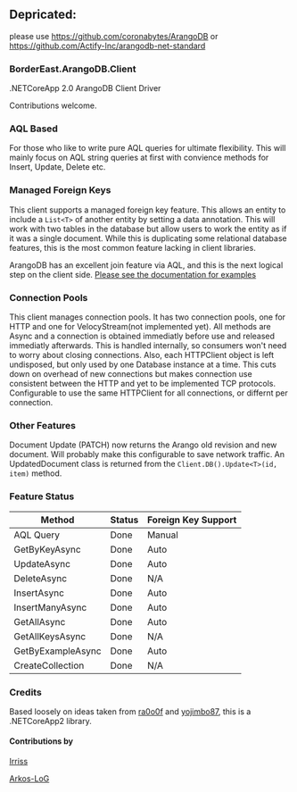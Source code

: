 
## Depricated: 
please use https://github.com/coronabytes/ArangoDB or https://github.com/Actify-Inc/arangodb-net-standard

### BorderEast.ArangoDB.Client
.NETCoreApp 2.0 ArangoDB Client Driver

Contributions welcome.

### AQL Based
For those who like to write pure AQL queries for ultimate flexibility. This will mainly focus on AQL string queries at first with convience methods for Insert, Update, Delete etc.

### Managed Foreign Keys
This client supports a managed foreign key feature. This allows an entity to include a `List<T>` of another entity by setting a data annotation. This will work with two tables in the database but allow users to work the entity as if it was a single document. While this is duplicating some relational database features, this is the most common feature lacking in client libraries.

ArangoDB has an excellent join feature via AQL, and this is the next logical step on the client side. [Please see the documentation for examples](https://github.com/bordereast/arangodb-net-core/wiki)

### Connection Pools
This client manages connection pools. It has two connection pools, one for HTTP and one for VelocyStream(not implemented yet). All methods are Async and a connection is obtained immediatly before use and released immediatly afterwards. This is handled internally, so consumers won't need to worry about closing connections. Also, each HTTPClient object is left undisposed, but only used by one Database instance at a time. This cuts down on overhead of new connections but makes connection use consistent between the HTTP and yet to be implemented TCP protocols. Configurable to use the same HTTPClient for all connections, or differnt per connection. 

### Other Features
Document Update (PATCH) now returns the Arango old revision and new document. Will probably make this configurable to save network traffic. An UpdatedDocument class is returned from the `Client.DB().Update<T>(id, item)` method.

### Feature Status
Method | Status | Foreign Key Support
--- | --- | ---
AQL Query | Done | Manual
GetByKeyAsync | Done | Auto
UpdateAsync | Done | Auto
DeleteAsync | Done | N/A
InsertAsync | Done | Auto
InsertManyAsync | Done | Auto
GetAllAsync | Done | Auto
GetAllKeysAsync | Done | N/A
GetByExampleAsync | Done | Auto
CreateCollection | Done | N/A

### Credits
Based loosely on ideas taken from [ra0o0f](https://github.com/ra0o0f/arangoclient.net) and [yojimbo87](https://github.com/yojimbo87/ArangoDB-NET), this is a .NETCoreApp2 library.

#### Contributions by

[Irriss](https://github.com/irriss)

[Arkos-LoG](https://github.com/Arkos-LoG)

